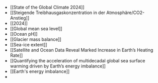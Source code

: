 - [[State of the Global Climate 2024]]
- [[Steigende Treibhausgaskonzentration in der Atmosphäre/CO2-Anstieg]]
- [[2024]]
- [[Global mean sea level]]
- [[Ocean pH]]
- [[Glacier mass balance]]
- [[Sea-ice extent]]
- [[Satellite and Ocean Data Reveal Marked Increase in Earth’s Heating Rate]]
- [[Quantifying the acceleration of multidecadal global sea surface warming driven by Earth’s energy imbalance]]
- [[Earth's energy imbalance]]
-